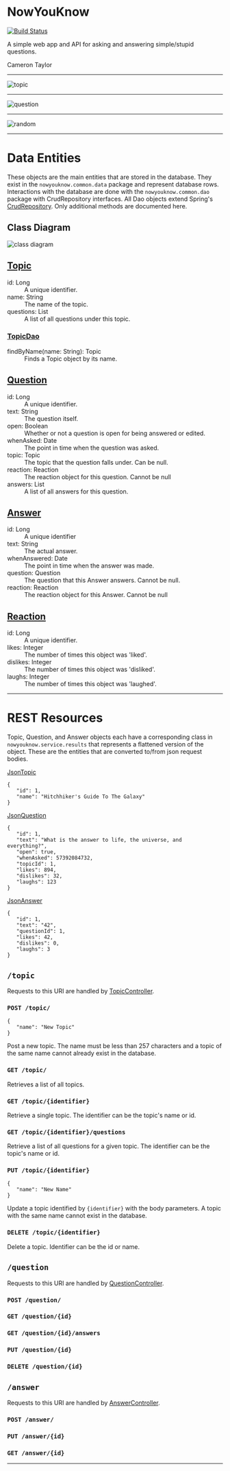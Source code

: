 # NowYouKnow

[![Build Status](https://travis-ci.org/cpe305/fall2016-project-axis7818.svg?branch=master)](https://travis-ci.org/cpe305/fall2016-project-axis7818)

A simple web app and API for asking and answering simple/stupid questions.

Cameron Taylor

---

![topic](https://raw.githubusercontent.com/cpe305/fall2016-project-axis7818/master/docs/topic.png)

---

![question](https://raw.githubusercontent.com/cpe305/fall2016-project-axis7818/master/docs/question.png)

---

![random](https://raw.githubusercontent.com/cpe305/fall2016-project-axis7818/master/docs/random.png)

---

# Data Entities

These objects are the main entities that are stored in the database. They exist in the `nowyouknow.common.data` package and represent database rows. Interactions with the database are done with the `nowyouknow.common.dao` package with CrudRepository interfaces. All Dao objects extend  Spring's [CrudRepository](http://docs.spring.io/spring-data/commons/docs/current/api/org/springframework/data/repository/CrudRepository.html). Only additional methods are documented here.

## Class Diagram
![class diagram](https://raw.githubusercontent.com/cpe305/fall2016-project-axis7818/master/docs/Class%20Diagram.png)

## [Topic](https://github.com/cpe305/fall2016-project-axis7818/blob/master/common/src/main/java/nowyouknow/common/data/Topic.java)

<dl>
   <dt>id: Long</dt>
   <dd>A unique identifier.</dd>

   <dt>name: String</dt>
   <dd>The name of the topic.</dd>

   <dt>questions: List<Question></dt>
   <dd>A list of all questions under this topic.</dd>
</dl>

### [TopicDao](https://github.com/cpe305/fall2016-project-axis7818/blob/master/common/src/main/java/nowyouknow/common/dao/TopicDao.java)

<dl>
   <dt>findByName(name: String): Topic</dt>
   <dd>Finds a Topic object by its name.</dd>
</dl>

## [Question](https://github.com/cpe305/fall2016-project-axis7818/blob/master/common/src/main/java/nowyouknow/common/data/Question.java)

<dl>
   <dt>id: Long</dt>
   <dd>A unique identifier.</dd>

   <dt>text: String</dt>
   <dd>The question itself.</dd>

   <dt>open: Boolean</dt>
   <dd>Whether or not a question is open for being answered or edited.</dd>

   <dt>whenAsked: Date</dt>
   <dd>The point in time when the question was asked.</dd>

   <dt>topic: Topic</dt>
   <dd>The topic that the question falls under. Can be null.</dd>

   <dt>reaction: Reaction</dt>
   <dd>The reaction object for this question. Cannot be null</dd>

   <dt>answers: List<Answer></dt>
   <dd>A list of all answers for this question.</dd>
</dl>

## [Answer](https://github.com/cpe305/fall2016-project-axis7818/blob/master/common/src/main/java/nowyouknow/common/data/Answer.java)

<dl>
   <dt>id: Long</dt>
   <dd>A unique identifier</dd>

   <dt>text: String</dt>
   <dd>The actual answer.</dd>

   <dt>whenAnswered: Date</dt>
   <dd>The point in time when the answer was made.</dd>

   <dt>question: Question</dt>
   <dd>The question that this Answer answers. Cannot be null.</dd>

   <dt>reaction: Reaction</dt>
   <dd>The reaction object for this Answer. Cannot be null</dd>
</dl>

## [Reaction](https://github.com/cpe305/fall2016-project-axis7818/blob/master/common/src/main/java/nowyouknow/common/data/Reaction.java)

<dl>
   <dt>id: Long</dt>
   <dd>A unique identifier.</dd>

   <dt>likes: Integer</dt>
   <dd>The number of times this object was 'liked'.</dd>

   <dt>dislikes: Integer</dt>
   <dd>The number of times this object was 'disliked'.</dd>

   <dt>laughs: Integer</dt>
   <dd>The number of times this object was 'laughed'.</dd>
</dl>

---

# REST Resources

Topic, Question, and Answer objects each have a corresponding class in `nowyouknow.service.results` that represents a flattened version of the object. These are the entities that are converted to/from json request bodies.

[JsonTopic](https://github.com/cpe305/fall2016-project-axis7818/blob/master/service/src/main/java/nowyouknow/service/results/JsonTopic.java)
```
{
   "id": 1,
   "name": "Hitchhiker's Guide To The Galaxy"
}
```

[JsonQuestion](https://github.com/cpe305/fall2016-project-axis7818/blob/master/service/src/main/java/nowyouknow/service/results/JsonQuestion.java)
```
{
   "id": 1,
   "text": "What is the answer to life, the universe, and everything?",
   "open": true,
   "whenAsked": 57392084732,
   "topicId": 1,
   "likes": 894,
   "dislikes": 32,
   "laughs": 123
}
```

[JsonAnswer](https://github.com/cpe305/fall2016-project-axis7818/blob/master/service/src/main/java/nowyouknow/service/results/JsonAnswer.java)
```
{
   "id": 1,
   "text": "42",
   "questionId": 1,
   "likes": 42,
   "dislikes": 0,
   "laughs": 3
}
```

## `/topic`

Requests to this URI are handled by [TopicController](https://github.com/cpe305/fall2016-project-axis7818/blob/master/service/src/main/java/nowyouknow/service/controllers/TopicController.java).

### `POST /topic/`
```
{
   "name": "New Topic"
}
```
Post a new topic. The name must be less than 257 characters and a topic of the same name cannot already exist in the database.

### `GET /topic/`
Retrieves a list of all topics.

### `GET /topic/{identifier}`
Retrieve a single topic. The identifier can be the topic's name or id.

### `GET /topic/{identifier}/questions`
Retrieve a list of all questions for a given topic. The identifier can be the topic's name or id.

### `PUT /topic/{identifier}`
```
{
   "name": "New Name"
}
```
Update a topic identified by `{identifier}` with the body parameters. A topic with the same name cannot exist in the database.

### `DELETE /topic/{identifier}`
Delete a topic. Identifier can be the id or name.

## `/question`

Requests to this URI are handled by [QuestionController](https://github.com/cpe305/fall2016-project-axis7818/blob/master/service/src/main/java/nowyouknow/service/controllers/QuestionController.java).

### `POST /question/`

### `GET /question/{id}`

### `GET /question/{id}/answers`

### `PUT /question/{id}`

### `DELETE /question/{id}`

## `/answer`

Requests to this URI are handled by [AnswerController](https://github.com/cpe305/fall2016-project-axis7818/blob/master/service/src/main/java/nowyouknow/service/controllers/AnswerController.java).

### `POST /answer/`

### `PUT /answer/{id}`

### `GET /answer/{id}`

---
